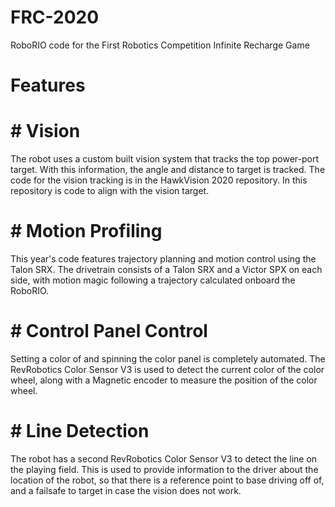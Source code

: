 # FRC-2020
RoboRIO code for the First Robotics Competition Infinite Recharge Game

# Features
# # Vision
The robot uses a custom built vision system that tracks the top power-port target.
With this information, the angle and distance to target is tracked. The code for the
vision tracking is in the HawkVision 2020 repository. In this repository is code to
align with the vision target.

# #  Motion Profiling
This year's code features trajectory planning and motion control using the Talon SRX.
The drivetrain consists of a Talon SRX and a Victor SPX on each side, with motion magic
following a trajectory calculated onboard the RoboRIO.

# # Control Panel Control
Setting a color of and spinning the color panel is completely automated. The RevRobotics
Color Sensor V3 is used to detect the current color of the color wheel, along with a Magnetic
encoder to measure the position of the color wheel.

# # Line Detection
The robot has a second RevRobotics Color Sensor V3 to detect the line on the playing field.
This is used to provide information to the driver about the location of the robot, so that
there is a reference point to base driving off of, and a failsafe to target in case the vision
does not work.